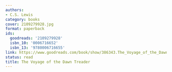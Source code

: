 ```yaml
---
authors:
- C.S. Lewis
category: books
cover: 2109279928.jpg
format: paperback
ids:
  goodreads: '2109279928'
  isbn_10: '0006716652'
  isbn_13: '9780006716655'
link: https://www.goodreads.com/book/show/386343.The_Voyage_of_the_Dawn_Treader
status: read
title: The Voyage of the Dawn Treader
---
```

